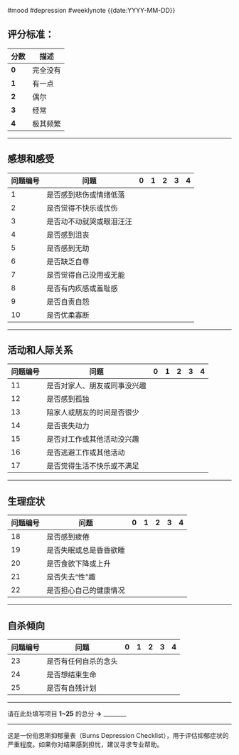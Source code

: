 #mood #depression #weeklynote 
{{date:YYYY-MM-DD}}
## 评分标准：

| 分数    | 描述   |
| ----- | ---- |
| **0** | 完全没有 |
| **1** | 有一点  |
| **2** | 偶尔   |
| **3** | 经常   |
| **4** | 极其频繁 |

---

## **感想和感受**

|问题编号|问题|0|1|2|3|4|
|---|---|---|---|---|---|---|
|1|是否感到悲伤或情绪低落||||||
|2|是否觉得不快乐或忧伤||||||
|3|是否动不动就哭或眼泪汪汪||||||
|4|是否感到沮丧||||||
|5|是否感到无助||||||
|6|是否缺乏自尊||||||
|7|是否觉得自己没用或无能||||||
|8|是否有内疚感或羞耻感||||||
|9|是否自责自怨||||||
|10|是否优柔寡断||||||

---

## **活动和人际关系**

|问题编号|问题|0|1|2|3|4|
|---|---|---|---|---|---|---|
|11|是否对家人、朋友或同事没兴趣||||||
|12|是否感到孤独||||||
|13|陪家人或朋友的时间是否很少||||||
|14|是否丧失动力||||||
|15|是否对工作或其他活动没兴趣||||||
|16|是否逃避工作或其他活动||||||
|17|是否觉得生活不快乐或不满足||||||

---

## **生理症状**

|问题编号|问题|0|1|2|3|4|
|---|---|---|---|---|---|---|
|18|是否感到疲倦||||||
|19|是否失眠或总是昏昏欲睡||||||
|20|是否食欲下降或上升||||||
|21|是否失去“性”趣||||||
|22|是否担心自己的健康情况||||||

---

## **自杀倾向**

|问题编号|问题|0|1|2|3|4|
|---|---|---|---|---|---|---|
|23|是否有任何自杀的念头||||||
|24|是否想结束生命||||||
|25|是否有自残计划||||||

---

请在此处填写项目 **1~25** 的总分 **→** ________

---

这是一份伯恩斯抑郁量表（Burns Depression Checklist），用于评估抑郁症状的严重程度。如果你对结果感到担忧，建议寻求专业帮助。